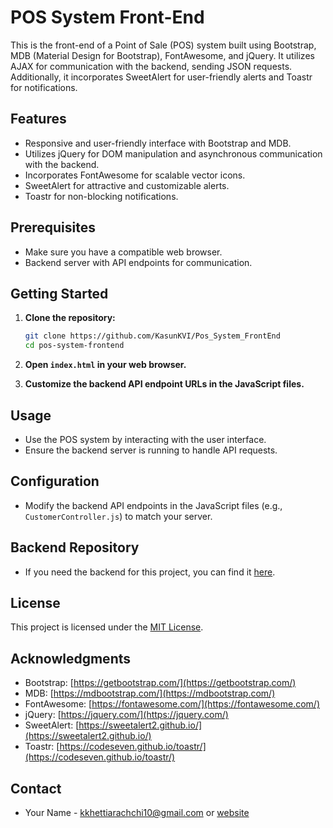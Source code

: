 

# POS System Front-End


This is the front-end of a Point of Sale (POS) system built using Bootstrap, MDB (Material Design for Bootstrap), FontAwesome, and jQuery. It utilizes AJAX for communication with the backend, sending JSON requests. Additionally, it incorporates SweetAlert for user-friendly alerts and Toastr for notifications.

## Features

- Responsive and user-friendly interface with Bootstrap and MDB.
- Utilizes jQuery for DOM manipulation and asynchronous communication with the backend.
- Incorporates FontAwesome for scalable vector icons.
- SweetAlert for attractive and customizable alerts.
- Toastr for non-blocking notifications.

## Prerequisites

- Make sure you have a compatible web browser.
- Backend server with API endpoints for communication.

## Getting Started

1. **Clone the repository:**
    ```bash
    git clone https://github.com/KasunKVI/Pos_System_FrontEnd
    cd pos-system-frontend
    ```

2. **Open `index.html` in your web browser.**

3. **Customize the backend API endpoint URLs in the JavaScript files.**

## Usage

- Use the POS system by interacting with the user interface.
- Ensure the backend server is running to handle API requests.

## Configuration

- Modify the backend API endpoints in the JavaScript files (e.g., `CustomerController.js`) to match your server.

## Backend Repository

- If you need the backend for this project, you can find it [here](https://github.com/KasunKVI/Pos_System_BackEnd).

## License

This project is licensed under the [MIT License](LICENSE).

## Acknowledgments

- Bootstrap: [https://getbootstrap.com/](https://getbootstrap.com/)
- MDB: [https://mdbootstrap.com/](https://mdbootstrap.com/)
- FontAwesome: [https://fontawesome.com/](https://fontawesome.com/)
- jQuery: [https://jquery.com/](https://jquery.com/)
- SweetAlert: [https://sweetalert2.github.io/](https://sweetalert2.github.io/)
- Toastr: [https://codeseven.github.io/toastr/](https://codeseven.github.io/toastr/)

## Contact

- Your Name - kkhettiarachchi10@gmail.com  or [website](https://www.kasunkavinda.software/?i=1)
